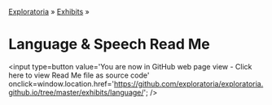 [Exploratoria]( http://exploratoria.github.io ) &raquo; [Exhibits]( http://exploratoria.github.io/exhibits/ ) &raquo;

Language & Speech Read Me
====

<span style=display:none; >[You are now in GitHub source code view - Click here to view Read Me file as a web page]( http://exploratoria.github.io/exhibits/language/index.html "View file as a web page." ) </span>
<input type=button value='You are now in GitHub web page view - Click here to view Read Me file as source code' onclick=window.location.href='https://github.com/exploratoria/exploratoria.github.io/tree/master/exhibits/language/'; />



